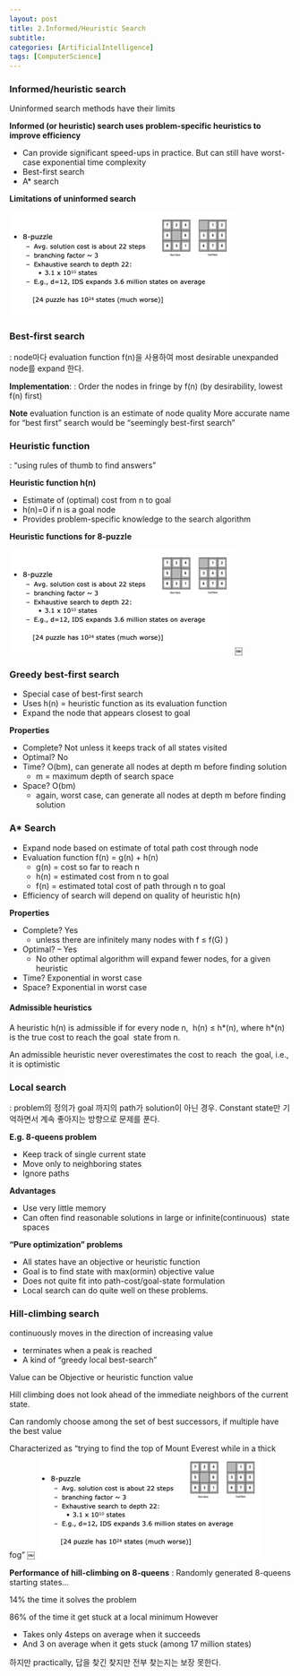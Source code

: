 ```yaml
---
layout: post
title: 2.Informed/Heuristic Search
subtitle: 
categories: [ArtificialIntelligence]
tags: [ComputerScience]
---
```


### Informed/heuristic search
Uninformed search methods have their limits  

**Informed (or heuristic) search uses problem-specific heuristics to improve efficiency** 
- Can provide significant speed-ups in practice. But can still have worst-case exponential time complexity 
- Best-first search
- A* search

**Limitations of uninformed search** 

![1.1](/assets/images/ai/2.1.png)

### Best-first search 
: node마다 evaluation function f(n)을 사용하여 most desirable unexpanded node를 expand 한다.

**Implementation**:
: Order the nodes in fringe by f(n) (by desirability, lowest f(n) first) 

**Note**
evaluation function is an estimate of node quality 
More accurate name for “best first” search would be “seemingly best-first search” 

### Heuristic function 
: “using rules of thumb to find answers” 

**Heuristic function h(n)** 
- Estimate of (optimal) cost from n to goal 
- h(n)=0 if n is a goal node 
- Provides problem-specific knowledge to the search algorithm  

**Heuristic functions for 8-puzzle** 

![1.1](/assets/images/ai/2.1.png)￼

### Greedy best-first search 
- Special case of best-first search 
- Uses h(n) = heuristic function as its evaluation function 
- Expand the node that appears closest to goal  

**Properties** 
- Complete? Not unless it keeps track of all states visited 
- Optimal? No 
- Time? O(bm), can generate all nodes at depth m before finding solution 
    - m = maximum depth of search space 
- Space? O(bm) 
	- again, worst case, can generate all nodes at depth m before finding solution 

### A* Search 
- Expand node based on estimate of total path cost through node 
- Evaluation function f(n) = g(n) + h(n)
    - g(n) = cost so far to reach n 
    - h(n) = estimated cost from n to goal 
    - f(n) = estimated total cost of path through n to goal 
- Efficiency of search will depend on quality of heuristic h(n)  

**Properties** 
- Complete? Yes
	- unless there are infinitely many nodes with f ≤ f(G) ) 
- Optimal? – Yes
	- No other optimal algorithm will expand fewer nodes, for a given heuristic
- Time? Exponential in worst case 
- Space? Exponential in worst case 


#### Admissible heuristics 
A heuristic h(n) is admissible if for every node n, 
h(n) ≤ h*(n), where h*(n) is the true cost to reach the goal  state from n.  

An admissible heuristic never overestimates the cost to reach  the goal, i.e., it is optimistic 

### Local search
: problem의 정의가 goal 까지의 path가 solution이 아닌 경우. Constant state만 기억하면서 계속 좋아지는 방향으로 문제를 푼다.

**E.g. 8-queens problem **
- Keep track of single current state
- Move only to neighboring states
- Ignore paths 

**Advantages** 
- Use very little memory 
- Can often find reasonable solutions in large or infinite(continuous)  state spaces 

**“Pure optimization” problems**
- All states have an objective or heuristic function
- Goal is to find state with max(ormin) objective value
- Does not quite fit into path-cost/goal-state formulation
- Local search can do quite well on these problems. 

### Hill-climbing search 
continuously moves in the direction of increasing value
- terminates when a peak is reached
- A kind of “greedy local best-search” 

Value can be Objective or heuristic function value  

Hill climbing does not look ahead of the immediate neighbors of the current state.  

Can randomly choose among the set of best successors, if multiple have the best value  

Characterized as “trying to find the top of Mount Everest while in a thick fog” 
￼
![1.1](/assets/images/ai/2.1.png)

**Performance of hill-climbing on 8-queens**
: Randomly generated 8-queens starting states...  

14% the time it solves the problem 

86% of the time it get stuck at a local minimum However
- Takes only 4steps on average when it succeeds
- And 3 on average when it gets stuck (among 17 million states)  

하지만 practically, 답을 찾긴 찾지만 전부 찾는지는 보장 못한다.


